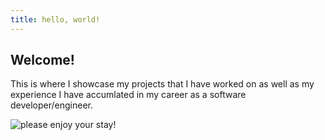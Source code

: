 ```yaml
---
title: hello, world!
---
```


## Welcome!
This is where I showcase my projects that I have worked on as well as my experience I have accumlated in my career as a software developer/engineer.

![please enjoy your stay!](https://media.giphy.com/media/ule4vhcY1xEKQ/giphy.gif)